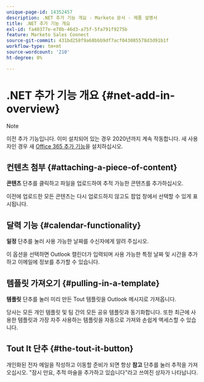```yaml
---
unique-page-id: 14352457
description: .NET 추가 기능 개요 - Marketo 문서 - 제품 설명서
title: .NET 추가 기능 개요
exl-id: fa40377e-e70b-46d3-a75f-5fa791f9275b
feature: Marketo Sales Connect
source-git-commit: 431bd258f9a68bbb9df7acf043085578d3d91b1f
workflow-type: tm+mt
source-wordcount: '210'
ht-degree: 0%

---
```


# .NET 추가 기능 개요 {#net-add-in-overview}

>[!NOTE]
>
>이전 추가 기능입니다. 이미 설치되어 있는 경우 2020년까지 계속 작동합니다. 새 사용자인 경우 새 [Office 365 추가 기능](https://s3.amazonaws.com/tout-user-store/outlook-mac/assets/install_tout_add-in_outlook_mac.pdf)을 설치하십시오.

## 컨텐츠 첨부 {#attaching-a-piece-of-content}

**콘텐츠** 단추를 클릭하고 파일을 업로드하여 추적 가능한 콘텐츠를 추가하십시오.

이전에 업로드한 모든 콘텐츠는 다시 업로드하지 않고도 팝업 창에서 선택할 수 있게 표시됩니다.

## 달력 기능 {#calendar-functionality}

**일정** 단추를 눌러 사용 가능한 날짜를 수신자에게 알려 주십시오.

이 옵션을 선택하면 Outlook 캘린더가 입력되며 사용 가능한 특정 날짜 및 시간을 추가하고 이메일에 정보를 추가할 수 있습니다.

## 템플릿 가져오기 {#pulling-in-a-template}

**템플릿** 단추를 눌러 미리 만든 Tout 템플릿을 Outlook 메시지로 가져옵니다.

당사는 모든 개인 템플릿 및 팀 간의 모든 공유 템플릿과 동기화합니다. 또한 최근에 사용한 템플릿과 가장 자주 사용하는 템플릿을 자동으로 가져와 손쉽게 액세스할 수 있습니다.

## Tout It 단추 {#the-tout-it-button}

개인화된 전자 메일을 작성하고 이동할 준비가 되면 항상 **참고** 단추를 눌러 추적을 가져오십시오. &quot;잠시 만요, 추적 마술을 추가하고 있습니다&quot;라고 쓰여진 상자가 나타납니다.
